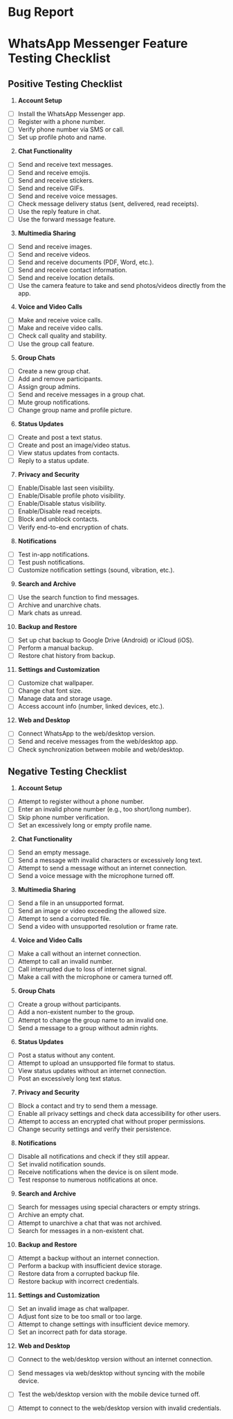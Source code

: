 # Bug Report
# WhatsApp Messenger Feature Testing Checklist

## Positive Testing Checklist 
1. **Account Setup**
- [ ] Install the WhatsApp Messenger app.
- [ ] Register with a phone number.
- [ ] Verify phone number via SMS or call.
- [ ] Set up profile photo and name.
2. **Chat Functionality**
- [ ] Send and receive text messages.
- [ ] Send and receive emojis.
- [ ] Send and receive stickers.
- [ ] Send and receive GIFs.
- [ ] Send and receive voice messages.
- [ ]  Check message delivery status (sent, delivered, read receipts).
- [ ] Use the reply feature in chat.
- [ ] Use the forward message feature.
3. **Multimedia Sharing**
- [ ] Send and receive images.
- [ ] Send and receive videos.
- [ ] Send and receive documents (PDF, Word, etc.).
- [ ] Send and receive contact information.
- [ ] Send and receive location details.
- [ ] Use the camera feature to take and send photos/videos directly from the app.
4. **Voice and Video Calls**
- [ ] Make and receive voice calls.
- [ ] Make and receive video calls.
- [ ] Check call quality and stability.
- [ ] Use the group call feature.
5. **Group Chats**
- [ ] Create a new group chat.
- [ ]  Add and remove participants.
- [ ]  Assign group admins.
- [ ]  Send and receive messages in a group chat.
- [ ]  Mute group notifications.
- [ ]  Change group name and profile picture.
6. **Status Updates**
- [ ] Create and post a text status.
- [ ]  Create and post an image/video status.
- [ ]  View status updates from contacts.
- [ ]  Reply to a status update.
7. **Privacy and Security**
- [ ] Enable/Disable last seen visibility.
- [ ] Enable/Disable profile photo visibility.
- [ ] Enable/Disable status visibility.
- [ ] Enable/Disable read receipts.
- [ ] Block and unblock contacts.
- [ ] Verify end-to-end encryption of chats.
8. **Notifications**
- [ ] Test in-app notifications.
- [ ] Test push notifications.
- [ ]  Customize notification settings (sound, vibration, etc.).
9. **Search and Archive**
- [ ] Use the search function to find messages.
- [ ] Archive and unarchive chats.
- [ ] Mark chats as unread.
10. **Backup and Restore**
- [ ] Set up chat backup to Google Drive (Android) or iCloud (iOS).
- [ ] Perform a manual backup.
- [ ] Restore chat history from backup.
11. **Settings and Customization**
- [ ] Customize chat wallpaper.
- [ ] Change chat font size.
- [ ] Manage data and storage usage.
- [ ] Access account info (number, linked devices, etc.).
12. **Web and Desktop**
- [ ] Connect WhatsApp to the web/desktop version.
- [ ] Send and receive messages from the web/desktop app.
- [ ] Check synchronization between mobile and web/desktop.

## Negative Testing Checklist 
1. **Account Setup**
- [ ] Attempt to register without a phone number.
- [ ] Enter an invalid phone number (e.g., too short/long number).
- [ ] Skip phone number verification.
- [ ] Set an excessively long or empty profile name.
2. **Chat Functionality**
- [ ] Send an empty message.
- [ ] Send a message with invalid characters or excessively long text.
- [ ] Attempt to send a message without an internet connection.
- [ ] Send a voice message with the microphone turned off.
3. **Multimedia Sharing**
- [ ] Send a file in an unsupported format.
- [ ] Send an image or video exceeding the allowed size.
- [ ] Attempt to send a corrupted file.
- [ ] Send a video with unsupported resolution or frame rate.
4. **Voice and Video Calls**
- [ ] Make a call without an internet connection.
- [ ] Attempt to call an invalid number.
- [ ] Call interrupted due to loss of internet signal.
- [ ] Make a call with the microphone or camera turned off.
5. **Group Chats**
- [ ] Create a group without participants.
- [ ] Add a non-existent number to the group.
- [ ] Attempt to change the group name to an invalid one.
- [ ] Send a message to a group without admin rights.
6. **Status Updates**
- [ ] Post a status without any content.
- [ ] Attempt to upload an unsupported file format to status.
- [ ] View status updates without an internet connection.
- [ ] Post an excessively long text status.
7. **Privacy and Security**
- [ ] Block a contact and try to send them a message.
- [ ] Enable all privacy settings and check data accessibility for other users.
- [ ] Attempt to access an encrypted chat without proper permissions.
- [ ] Change security settings and verify their persistence.
8. **Notifications**
- [ ] Disable all notifications and check if they still appear.
- [ ] Set invalid notification sounds.
- [ ] Receive notifications when the device is on silent mode.
- [ ] Test response to numerous notifications at once.
9. **Search and Archive**
- [ ] Search for messages using special characters or empty strings.
- [ ] Archive an empty chat.
- [ ] Attempt to unarchive a chat that was not archived.
- [ ] Search for messages in a non-existent chat.
10. **Backup and Restore**
- [ ] Attempt a backup without an internet connection.
- [ ] Perform a backup with insufficient device storage.
- [ ] Restore data from a corrupted backup file.
- [ ] Restore backup with incorrect credentials.
11. **Settings and Customization**
- [ ] Set an invalid image as chat wallpaper.
- [ ] Adjust font size to be too small or too large.
- [ ] Attempt to change settings with insufficient device memory.
- [ ] Set an incorrect path for data storage.
12. **Web and Desktop**
- [ ] Connect to the web/desktop version without an internet connection.
- [ ] Send messages via web/desktop without syncing with the mobile device.
- [ ] Test the web/desktop version with the mobile device turned off.
- [ ] Attempt to connect to the web/desktop version with invalid credentials.

